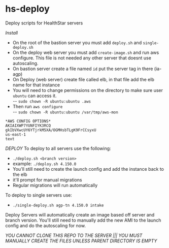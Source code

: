 # hs-deploy
Deploy scripts for HealthStar servers

*Install*
- On the root of the bastion server you must add `deploy.sh` and `single-deploy.sh`<br>
- On the deploy web server you must add `create-image.sh` and run aws configure. This file is not needed any other server that doesnt use autoscaling. <br>
- On bastion server create a file named `id` put the server tag in there (ia-agp)<br>
- On Deploy (web server) create file called elb, in that file add the elb name for that instance<br>
- You will need to change permissions on the directory to make sure user `ubuntu` can access it.<br>
-- `sudo chown -R ubuntu:ubuntu .aws`<br>
- Then run `aws configure`<br>
-- `sudo chown -R ubuntu:ubuntu /var/tmp/aws-mon`<br>
```
*AWS CONFIG OPTIONS*
AKIAIXWP7YUNFIYK3RCQ
gkIbVXwcUY6YTjrkM5XA/OGMHsbTLgK9FrCCsyxU
us-east-1
text
```

*DEPLOY*
To deploy to all servers use the following:
- `./deploy.sh <branch version>`
- example: `./deploy.sh 4.150.0`
- You'll still need to create the launch config and add the instance back to the elb
- it'll prompt for manual migrations
- Regular migrations will run automatically 

To deploy to single servers use: 
- `./single-deploy.sh agp-tn 4.150.0 intake`


Deploy Servers will automatically create an image based off server and branch version. You'll still need to manually add the new AMI to the launch config and do the autoscaling for now. 

*YOU CANNOT CLONE THIS REPO TO THE SERVER ||| YOU MUST MANUALLY CREATE THE FILES UNLESS PARENT DIRECTORY IS EMPTY*
